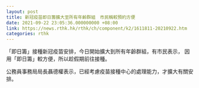 ```yaml
---
layout: post
title: 新冠疫苗即日籌擴大至所有年齡群組　市民稱較預約方便
date: 2021-09-22 23:05:36.000000000 +08:00
link: https://news.rthk.hk/rthk/ch/component/k2/1611811-20210922.htm
categories: rthk
---
```


「即日籌」接種新冠疫苗安排，今日開始擴大到所有年齡群組，有市民表示， 因用「即日籌」較方便，所以趁假期前往接種。

公務員事務局局長聶德權表示，已經考慮疫苗接種中心的處理能力，才擴大有關安排。
